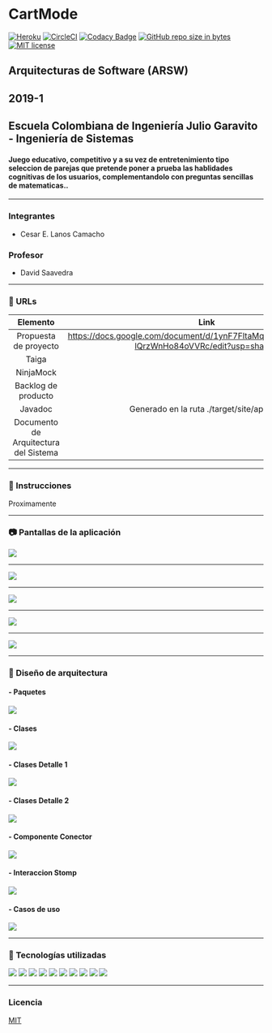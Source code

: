 # CartMode
[![Heroku](https://wmpics.pics/di-D9YP.png)](https://arswproyect.herokuapp.com)
[![CircleCI](https://proximamente/)](https://proximamente/)
[![Codacy Badge](https://proximamente/)](https://proximamente/)
[![GitHub repo size in bytes](https://img.shields.io/github/repo-size/badges/shields.svg)](https://github.com/Arsw2019-1/ProyectoARSW20191)
[![MIT license](https://img.shields.io/badge/License-MIT-lightgrey.svg)](https://lbesson.mit-license.org/)

## Arquitecturas de Software (ARSW)<br />
## 2019-1<br/>
## Escuela Colombiana de Ingeniería Julio Garavito - Ingeniería de Sistemas
#### Juego educativo, competitivo y a su vez de entretenimiento tipo seleccion de parejas que pretende poner a prueba las hablidades cognitivas de los usuarios, complementandolo con preguntas sencillas de matematicas..
---
### Integrantes
- Cesar E. Lanos Camacho
### Profesor
- David Saavedra
---
### :link: URLs
| Elemento | Link |
|:-------------------------------------:|:----------------------------------------------------------------------------------------------------:|
| Propuesta de proyecto | https://docs.google.com/document/d/1ynF7FltaMq4Is_eI6oozmRWI5bi-lQrzWnHo84oVVRc/edit?usp=sharing  |
| Taiga |  |
| NinjaMock |  |
| Backlog de producto |  |
| Javadoc | Generado en la ruta ./target/site/apidocs |
| Documento de Arquitectura del Sistema | |
---
### :book: Instrucciones
Proximamente

---

### :camera: Pantallas de la aplicación
![](img/)

---
![](img/)

---
![](img/)

---
![](img/)

---
![](img/)


---

### :triangular_ruler: Diseño de arquitectura 
#### - Paquetes
![](img/)
#### - Clases
![](img/DiagramaClase1.1.png)
#### - Clases Detalle 1
![](img/DiagramaClase1.2.png)
#### - Clases Detalle 2
![](img/DiagramaClase1.3.png)
#### - Componente Conector
![](img/DiaComponenteConector.png)
#### - Interaccion Stomp
![](img/InteracionStomp.png)
#### - Casos de uso
![](img/)

---
### :wrench: Tecnologías utilizadas
[![](img/Java-Logo.png)](https://www.java.com/)
[![](img/html_css_js.png)](https://blog.hubspot.com/marketing/web-design-html-css-javascript)
[![](img/mavenLogo.jpg)](https://maven.apache.org/)
[![](img/axios.png)](https://github.com/axios/axios)
[![](img/Spring-Logo.png)](https://spring.io/)
[![](img/astahLogo.png)](http://astah.net/)
[![](img/cover-heroku.png)](https://www.heroku.com/)
[![](img/circleciLogo.png)](https://circleci.com/)
[![](img/codacyLogo.png)](https://www.codacy.com/)
[![](img/git-githubLogo.jpg)](https://github.com/)

---
### Licencia
[MIT]()
